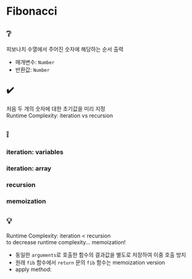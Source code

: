 # Fibonacci

## ❔
피보나치 수열에서 주어진 숫자에 해당하는 순서 출력
- 매개변수: `Number`
- 반환값: `Number`

## ✔️
처음 두 개의 숫자에 대한 초기값을 미리 지정  
Runtime Complexity: iteration vs recursion

## ❕
### iteration: variables

### iteration: array

### recursion

### memoization

## 💡
Runtime Complexity: iteration < recursion  
to decrease runtime complexity... memoization!
- 동일한 `arguments`로 호출한 함수의 결과값을 별도로 저장하여 이중 호출 방지
- 원래 `fib` 함수에서 `return` 문의 `fib` 함수는 memoization version
- apply method: 
